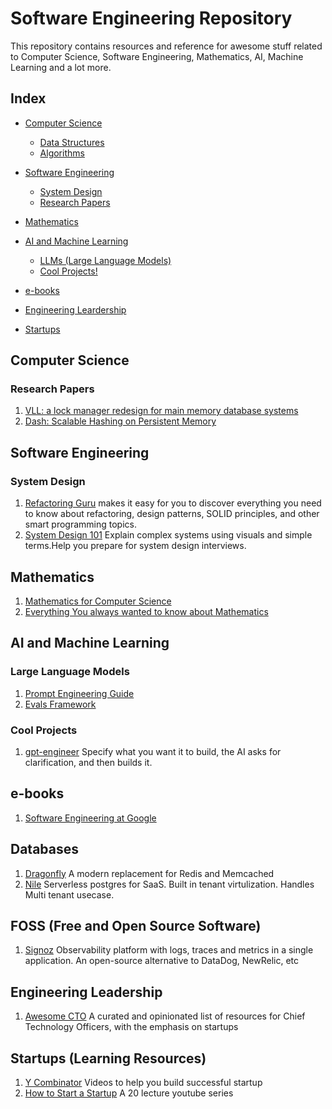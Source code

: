 # Software Engineering Repository

This repository contains resources and reference for awesome stuff related to Computer Science, Software Engineering, Mathematics, AI, Machine Learning and a lot more.

## Index

- [Computer Science](#computer-science) 
    
    - [Data Structures](#data-structures)
    - [Algorithms](#algorithms)

- [Software Engineering](#software-engineering)

    - [System Design](#system-design)
    - [Research Papers](#research-papers)

- [Mathematics](#mathematics)
- [AI and Machine Learning](#ai-and-machine-learning)

    - [LLMs (Large Language Models)](#large-language-models)
    - [Cool Projects!](#cool-projects)

- [e-books](#e-books)
- [Engineering Leardership](#engineering-leadership)
- [Startups](#startups)



## Computer Science
### Research Papers
1. [VLL: a lock manager redesign for main memory database systems](https://www.cs.umd.edu/~abadi/papers/vldbj-vll.pdf)
2. [Dash: Scalable Hashing on Persistent Memory](https://arxiv.org/pdf/2003.07302.pdf)

## Software Engineering
### System Design
1. [Refactoring Guru](https://refactoring.guru) makes it easy for you to discover everything you need to know about refactoring, design patterns, SOLID principles, and other smart programming topics.
2. [System Design 101](https://github.com/ByteByteGoHq/system-design-101) Explain complex systems using visuals and simple terms.Help you prepare for system design interviews.

## Mathematics
1. [Mathematics for Computer Science](https://courses.csail.mit.edu/6.042/spring17/mcs.pdf)
2. [Everything You always wanted to know about Mathematics](https://www.math.cmu.edu/~jmackey/151_128/bws_book.pdf)


## AI and Machine Learning
### Large Language Models
1. [Prompt Engineering Guide](https://learnprompting.org/docs/intro)
2. [Evals Framework](https://github.com/openai/evals)


### Cool Projects
1. [gpt-engineer](https://github.com/gpt-engineer-org/gpt-engineer) Specify what you want it to build, the AI asks for clarification, and then builds it.


## e-books
1. [Software Engineering at Google](https://abseil.io/resources/swe-book/html/toc.html)

## Databases
1.  [Dragonfly](https://github.com/dragonflydb/dragonfly) A modern replacement for Redis and Memcached
2.  [Nile](https://www.thenile.dev/)
    Serverless postgres for SaaS. Built in tenant virtulization. Handles Multi tenant usecase.

## FOSS (Free and Open Source Software)
1. [Signoz](https://github.com/signoz/signoz) Observability platform with logs, traces and metrics in a single application. An open-source alternative to DataDog, NewRelic, etc

## Engineering Leadership
1. [Awesome CTO](https://github.com/kuchin/awesome-cto) A curated and opinionated list of resources for Chief Technology Officers, with the emphasis on startups

## Startups (Learning Resources)
1. [Y Combinator](https://www.youtube.com/@ycombinator) Videos to help you build successful startup
2. [How to Start a Startup](https://www.youtube.com/playlist?list=PL5q_lef6zVkaTY_cT1k7qFNF2TidHCe-1) A 20 lecture youtube series